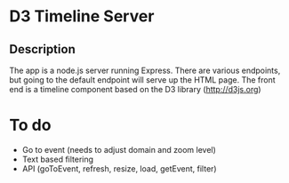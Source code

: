 # D3 Timeline Server #

Description
------------

The app is a node.js server running Express. There are various endpoints, but going to the default endpoint will serve up the HTML page. The front end
is a timeline component based on the D3 library (http://d3js.org)

# To do #

- Go to event (needs to adjust domain and zoom level)
- Text based filtering
- API (goToEvent, refresh, resize, load, getEvent, filter)


